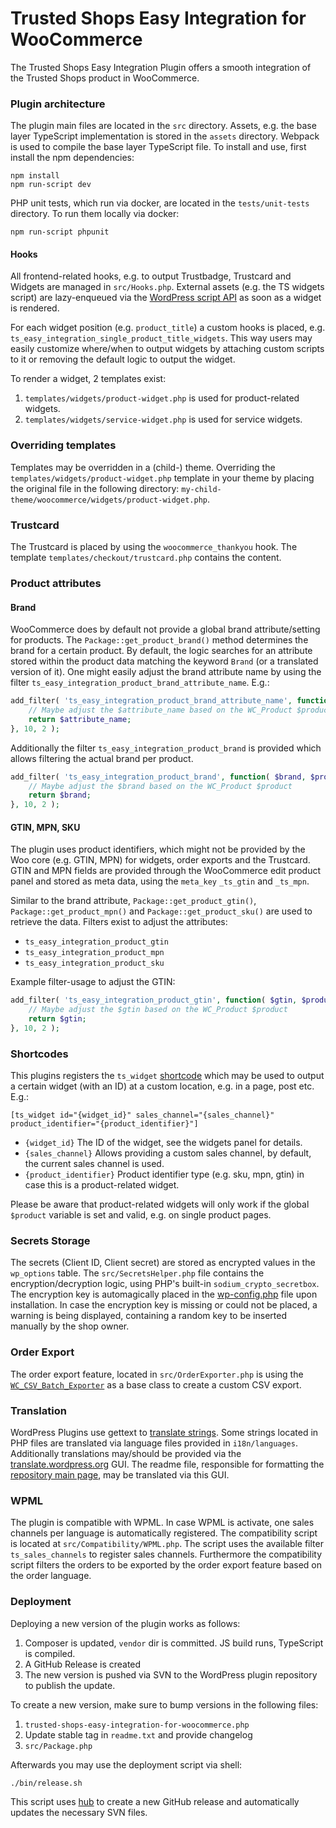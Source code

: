 # Trusted Shops Easy Integration for WooCommerce

The Trusted Shops Easy Integration Plugin offers a smooth integration of the Trusted Shops product in WooCommerce.

### Plugin architecture

The plugin main files are located in the `src` directory. Assets, e.g. the base layer TypeScript implementation is stored in the `assets` directory.
Webpack is used to compile the base layer TypeScript file. To install and use, first install the npm dependencies:

```
npm install
npm run-script dev
```

PHP unit tests, which run via docker, are located in the `tests/unit-tests` directory. To run them locally via docker:

```
npm run-script phpunit
```

#### Hooks

All frontend-related hooks, e.g. to output Trustbadge, Trustcard and Widgets are managed in `src/Hooks.php`. External assets (e.g. the TS widgets script) are lazy-enqueued
via the [WordPress script API](https://developer.wordpress.org/reference/functions/wp_enqueue_script/) as soon as a widget is rendered.

For each widget position (e.g. `product_title`) a custom hooks is placed, e.g. `ts_easy_integration_single_product_title_widgets`. This way users may easily customize where/when
to output widgets by attaching custom scripts to it or removing the default logic to output the widget.

To render a widget, 2 templates exist:

1. `templates/widgets/product-widget.php` is used for product-related widgets.
2. `templates/widgets/service-widget.php` is used for service widgets.

### Overriding templates

Templates may be overridden in a (child-) theme. Overriding the `templates/widgets/product-widget.php` template in your theme 
by placing the original file in the following directory: `my-child-theme/woocommerce/widgets/product-widget.php`.

### Trustcard

The Trustcard is placed by using the `woocommerce_thankyou` hook. The template `templates/checkout/trustcard.php` contains the content.

### Product attributes

#### Brand

WooCommerce does by default not provide a global brand attribute/setting for products. The `Package::get_product_brand()` method determines 
the brand for a certain product. By default, the logic searches for an attribute stored within the product data matching the keyword `Brand` (or a translated version of it). 
One might easily adjust the brand attribute name by using the filter `ts_easy_integration_product_brand_attribute_name`. E.g.:

```php
add_filter( 'ts_easy_integration_product_brand_attribute_name', function( $attribute_name, $product ) {
    // Maybe adjust the $attribute_name based on the WC_Product $product
    return $attribute_name;
}, 10, 2 );
```

Additionally the filter `ts_easy_integration_product_brand` is provided which allows filtering the actual brand per product.

```php
add_filter( 'ts_easy_integration_product_brand', function( $brand, $product ) {
    // Maybe adjust the $brand based on the WC_Product $product
    return $brand;
}, 10, 2 );
```

#### GTIN, MPN, SKU

The plugin uses product identifiers, which might not be provided by the Woo core (e.g. GTIN, MPN) for widgets, order exports and the Trustcard.
GTIN and MPN fields are provided through the WooCommerce edit product panel and stored as meta data, using the `meta_key` `_ts_gtin` and `_ts_mpn`.

Similar to the brand attribute, `Package::get_product_gtin()`, `Package::get_product_mpn()` and `Package::get_product_sku()` are used to retrieve the data.
Filters exist to adjust the attributes:

* `ts_easy_integration_product_gtin`
* `ts_easy_integration_product_mpn`
* `ts_easy_integration_product_sku`

Example filter-usage to adjust the GTIN:

```php
add_filter( 'ts_easy_integration_product_gtin', function( $gtin, $product ) {
    // Maybe adjust the $gtin based on the WC_Product $product
    return $gtin;
}, 10, 2 );
```

### Shortcodes

This plugins registers the `ts_widget` [shortcode](https://codex.wordpress.org/Shortcode_API) which may be used to
output a certain widget (with an ID) at a custom location, e.g. in a page, post etc. E.g.:

`[ts_widget id="{widget_id}" sales_channel="{sales_channel}" product_identifier="{product_identifier}"]`

* `{widget_id}` The ID of the widget, see the widgets panel for details.
* `{sales_channel}` Allows providing a custom sales channel, by default, the current sales channel is used.
* `{product_identifier}` Product identifier type (e.g. sku, mpn, gtin) in case this is a product-related widget.

Please be aware that product-related widgets will only work if the global `$product` variable is set and valid, e.g. on single product pages.

### Secrets Storage

The secrets (Client ID, Client secret) are stored as encrypted values in the `wp_options` table. The `src/SecretsHelper.php` file contains the 
encryption/decryption logic, using PHP's built-in `sodium_crypto_secretbox`. The encryption key is automagically placed in the [wp-config.php](https://wordpress.org/support/article/editing-wp-config-php/) file
upon installation. In case the encryption key is missing or could not be placed, a warning is being displayed, containing a random key to be inserted manually by the shop owner.

### Order Export

The order export feature, located in `src/OrderExporter.php` is using the [`WC_CSV_Batch_Exporter`](https://github.com/woocommerce/woocommerce/blob/trunk/plugins/woocommerce/includes/export/abstract-wc-csv-batch-exporter.php) as a base class to create a custom CSV export.

### Translation

WordPress Plugins use gettext to [translate strings](https://developer.wordpress.org/plugins/internationalization/how-to-internationalize-your-plugin/). Some strings located in PHP files are translated
via language files provided in `i18n/languages`. Additionally translations may/should be provided via the [translate.wordpress.org](https://translate.wordpress.org/projects/wp-plugins/trusted-shops-easy-integration-for-woocommerce/) GUI. The
readme file, responsible for formatting the [repository main page](https://wordpress.org/plugins/trusted-shops-easy-integration-for-woocommerce/), may be translated via this GUI.

### WPML

The plugin is compatible with WPML. In case WPML is activate, one sales channels per language is automatically registered. The compatibility script
is located at `src/Compatibility/WPML.php`. The script uses the available filter `ts_sales_channels` to register sales channels. Furthermore the compatibility
script filters the orders to be exported by the order export feature based on the order language.

### Deployment

Deploying a new version of the plugin works as follows:

1. Composer is updated, `vendor` dir is committed. JS build runs, TypeScript is compiled.
2. A GitHub Release is created
3. The new version is pushed via SVN to the WordPress plugin repository to publish the update.

To create a new version, make sure to bump versions in the following files:

1. `trusted-shops-easy-integration-for-woocommerce.php`
2. Update stable tag in `readme.txt` and provide changelog
3. `src/Package.php`

Afterwards you may use the deployment script via shell:

```
./bin/release.sh
```

This script uses [hub](https://github.com/github/hub) to create a new GitHub release and automatically updates the necessary SVN files.